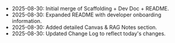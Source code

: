

- 2025-08-30: Initial merge of Scaffolding + Dev Doc + README.
- 2025-08-30: Expanded README with developer onboarding information.
- 2025-08-30: Added detailed Canvas & RAG Notes section.
- 2025-08-30: Updated Change Log to reflect today's changes.
